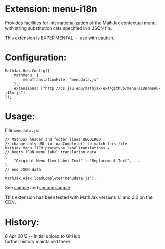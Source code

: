 # Extension: menu-i18n

Provides facilities for internationalization of the MathJax contextual menu,
with string substitution data specified in a JSON file.

This extension is EXPERIMENTAL -- use with caution.

# Configuration:

    MathJax.Hub.Config({
        MathMenu: {
            menuTranslationFile: "menudata.js"
        },
        extensions: ["http://cs.jsu.edu/mathjax-ext/github/menu-i18n/menu-i18n.js"]
    });

# Usage:

File `menudata.js`:

    // MathJax header and footer lines REQUIRED
    // change only URL in loadComplete() to match this file
    MathJax.Menu.ITEM.prototype.labelTranslations =
    // begin JSON menu label translation data
    {
        "Original Menu Item Label Text" : "Replacement Text", ...
    }
    // end JSON data
    ; 
    MathJax.Ajax.loadComplete("menudata.js");

See [sample](http://leathrum.github.com/mathjax-ext-contrib/menu-i18n/sample.html)
and [second sample](http://cs.jsu.edu/mathjax-ext/github/menu-i18n/sample2/sample2.html)

This extension has been tested with MathJax versions 1.1 and 2.0 on the CDN.

# History:

*6 Apr 2012* -- initial upload to GitHub  
further history maintained there

